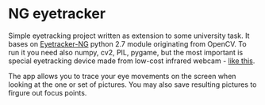 NG eyetracker
=========

Simple eyetracking project written as extension to some university task. It bases on [Eyetracker-NG](http://eyetracker-ng.org/) python 2.7 module originating from OpenCV. To run it you need also numpy, cv2, PIL, pygame, but the most important is special eyetracking device made from low-cost infrared webcam - [like this](http://rmantiuk.strony.wi.ps.pl/projects/diy/). 

The app allows you to trace your eye movements on the screen when looking at the one or set of pictures. You may also save resulting pictures to firgure out focus points.
